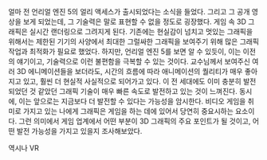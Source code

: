 얼마 전 언리얼 엔진 5의 얼리 액세스가 출시되었다는 소식을 들었다. 그리고 그 공개 영상을 보게 되었는데, 그 기술력은 말로 표현할 수 없을 정도로 굉장했다. 게임 속 3D 그래픽은 실시간 랜더링으로 그려지게 된다. 기존에는 현실감이 넘치고 멋있는 그래픽을 위해서는 제한된 기기의 사양에서 최대한 그럴싸한 그래픽을 보여주기 위해 많은 그래픽 작업과 최적화가 필요로 했었다. 하지만, 언리얼 엔진 5를 보면 알 수 있듯이, 이는 이전의 얘기이고, 기술력으로 이런 불편함을 극복할 수 있는 것이다. 교수님께서 보여주신 여러 3D 에니메이션들을 보더라도, 시간의 흐름에 따라 애니메이션의 퀄리티가 매우 좋아지고 있고, 훨씬 더 현실적 사실적으로 되어가고 있다. 이 전 세대에도 이미 충분히 발전되었던 것 같았던 그래픽 기술이 매우 빠른 속도로 발전하고 있는 것이 느껴진다. 동시에, 이는 앞으로는 지금보다 더 발전할 수 있다는 가능성을 암시한다. 비디오 게임을 취미로 가지고 있는 나에게 그래픽은 게임을 하는 데에 있어서 당연히 중요시하는 요소이다. 그런 의미에서 게임 업계에서 어떤 부분이 3D 그래픽의 주요 포인트가 될 것이고, 어떤 발전 가능성을 가지고 있을지 조사해보았다.

역시나 VR
